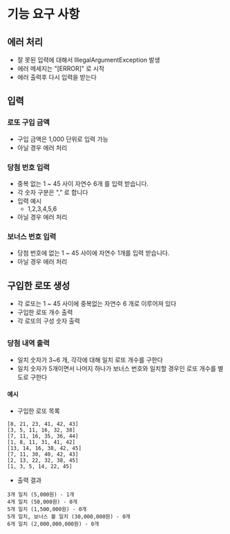 # 기능 요구 사항
## 에러 처리
- 잘 못된 입력에 대해서 IllegalArgumentException 발생
- 에러 메세지는 "[ERROR]" 로 시작
- 에러 출력후 다시 입력을 받는다

## 입력
### 로또 구입 금액
- 구입 금액은 1,000 단위로 입력 가능
- 아닐 경우 에러 처리

### 당첨 번호 입력
- 중복 없는 1 ~ 45 사이 자연수 6개 를 입력 받습니다.
- 각 숫자 구분은 "," 로 합니다
- 입력 예시
    - 1,2,3,4,5,6
- 아닐 경우 에러 처리

### 보너스 번호 입력
- 당첨 번호에 없는 1 ~ 45 사이에 자연수 1개를 입력 받습니다.
- 아닐 경우 에러 처리

## 구입한 로또 생성
- 각 로또는 1 ~ 45 사이에 중복없는 자연수 6 개로 이루어져 있다
- 구입한 로또 개수 출력
- 각 로또의 구성 숫자 출력

##
### 당첨 내역 출력
- 일치 숫자가 3~6 개, 각각에 대해 일치 로또 개수를 구한다
- 일치 숫자가 5개이면서 나머지 하나가 보너스 번호와 일치할 경우인 로또 개수를 별도로 구한다

#### 예시
- 구입한 로또 목록
```
[8, 21, 23, 41, 42, 43] 
[3, 5, 11, 16, 32, 38] 
[7, 11, 16, 35, 36, 44] 
[1, 8, 11, 31, 41, 42] 
[13, 14, 16, 38, 42, 45] 
[7, 11, 30, 40, 42, 43] 
[2, 13, 22, 32, 38, 45] 
[1, 3, 5, 14, 22, 45]
```

- 출력 결과
```
3개 일치 (5,000원) - 1개 
4개 일치 (50,000원) - 0개
5개 일치 (1,500,000원) - 0개
5개 일치, 보너스 볼 일치 (30,000,000원) - 0개
6개 일치 (2,000,000,000원) - 0개
```
